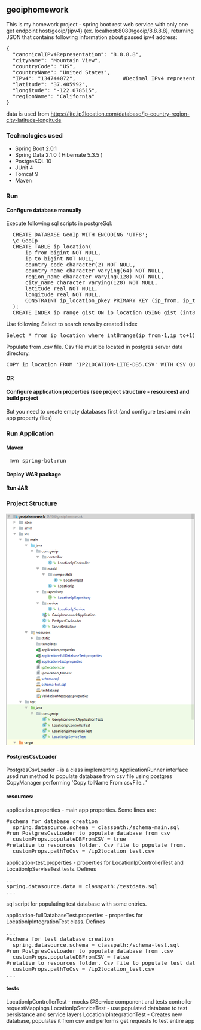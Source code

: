 ## geoiphomework

This is my homework project - spring boot rest web service with only one get endpoint host/geoip/{ipv4} (ex. localhost:8080/geoip/8.8.8.8}, 
returning JSON that contains following information about passed ipv4 address:
<pre>
{
  "canonicalIPv4Representation": "8.8.8.8",
  "cityName": "Mountain View",
  "countryCode": "US",
  "countryName": "United States",
  "IPv4": "134744072",               #Decimal IPv4 representation
  "latitude": "37.405992",
  "longitude": "-122.078515",
  "regionName": "California"
}
</pre>

data is used from https://lite.ip2location.com/database/ip-country-region-city-latitude-longitude

### Technologies used

  - Spring Boot 2.0.1
  - Spring Data 2.1.0 ( Hibernate 5.3.5 )
  - PostgreSQL 10
  - JUnit 4
  - Tomcat 9
  - Maven
  

### Run

#### Configure database manually
Execute following sql scripts in postgreSql:
<pre>
  CREATE DATABASE GeoIp WITH ENCODING 'UTF8';
  \c GeoIp
  CREATE TABLE ip_location(
	  ip_from bigint NOT NULL,
	  ip_to bigint NOT NULL,
	  country_code character(2) NOT NULL,
	  country_name character varying(64) NOT NULL,
	  region_name character varying(128) NOT NULL,
	  city_name character varying(128) NOT NULL,
	  latitude real NOT NULL,
	  longitude real NOT NULL,
	  CONSTRAINT ip_location_pkey PRIMARY KEY (ip_from, ip_to)
  );
  CREATE INDEX ip_range_gist ON ip_location USING gist (int8range(ip_from-1,ip_to+1) range_ops);
</pre>
Use following Select to search rows by created index
<pre>Select * from ip_location where int8range(ip_from-1,ip_to+1) @> int8(?)</pre>

Populate from .csv file. Csv file must be located in postgres server data directory.
<pre>COPY ip_location FROM 'IP2LOCATION-LITE-DB5.CSV' WITH CSV QUOTE AS '"';</pre>

#### OR
#### Configure application properties (see project structure - resources) and build project
But you need to create empty databases first (and configure test and main app property files)

### Run Application
#### Maven
<pre> mvn spring-bot:run </pre>
#### Deploy WAR package 
<!--https://drive.google.com/open?id=1mp-8HGRKaCIlNRHjd1VZa2RqD6UhKGW5
Copy geoiphomework.war archive to tomcat webApps folder and run server-->
#### Run JAR
<!--https://drive.google.com/open?id=1x3YYML1MVExeSCjhYYC9zKqal-ZtKegD
execute <pre>java -Xms512m -geoiphomework.jar</pre> from command line-->
### Project Structure

![alttext](https://raw.githubusercontent.com/Romakatsa/geoiphomework/master/image.png)

#### PostgresCsvLoader
PostgresCsvLoader - is a class implementing ApplicationRunner interface used run method to populate database from csv file using postgres CopyManager performing 'Copy tblName From csvFile...'

#### resources:
application.properties - main app properties. Some lines are: 
<pre>
#schema for database creation
  spring.datasource.schema = classpath:/schema-main.sql
#run PostgresCsvLoader to populate database from csv
  customProps.populateDBFromCSV = true
#relative to resources folder. Csv file to populate from.
  customProps.pathToCsv = /ip2location_test.csv
</pre>

application-test.properties - properties for LocationIpControllerTest and LocationIpServiseTest tests. Defines
<pre>...
spring.datasource.data = classpath:/testdata.sql
...</pre>
sql script for populating test database with some entries.

application-fullDatabaseTest.properties - properties for LocationIpIntegrationTest class. Defines
<pre>...
#schema for test database creation
  spring.datasource.schema = classpath:/schema-test.sql
#run PostgresCsvLoader to populate database from .csv
  customProps.populateDBFromCSV = false
#relative to resources folder. Csv file to populate test database from
  customProps.pathToCsv = /ip2location_test.csv
...</pre>

#### tests

LocationIpControllerTest - mocks @Service component and tests controller requestMappings
LocationIpServiceTest - use populated database to test persistance and service layers
LocationIpIntegrationTest - Creates new database, populates it from csv and performs get requests to test entire app
